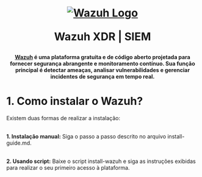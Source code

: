 <h1 align="center">

[![Wazuh Logo](https://github.com/user-attachments/assets/119abd64-9d52-4170-b976-6037f76f6097)](https://wazuh.com)

Wazuh XDR | SIEM

</h1>


<h4 align="center">
  
[Wazuh](https://wazuh.com) é uma plataforma gratuita e de código aberto projetada para fornecer segurança abrangente e monitoramento contínuo. Sua função principal é detectar ameaças, analisar vulnerabilidades e gerenciar incidentes de segurança em tempo real.

</h4>

# 1. Como instalar o Wazuh?

Existem duas formas de realizar a instalação:

</br>**1. Instalação manual:** Siga o passo a passo descrito no arquivo install-guide.md.

</br>**2. Usando script:** Baixe o script install-wazuh e siga as instruções exibidas para realizar o seu primeiro acesso à plataforma.
